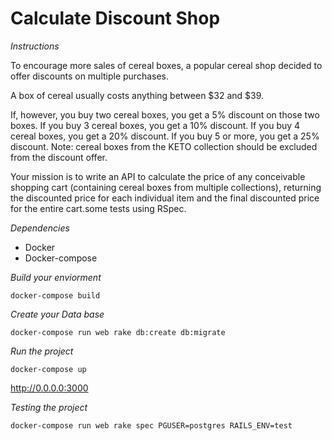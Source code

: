 <h1>Calculate Discount Shop</h1>

*Instructions*

To encourage more sales of cereal boxes, a popular cereal shop decided to offer discounts on multiple purchases.

A box of cereal usually costs anything between $32 and $39.

If, however, you buy two cereal boxes, you get a 5% discount on those two boxes.
If you buy 3 cereal boxes, you get a 10% discount.
If you buy 4 cereal boxes, you get a 20% discount.
If you buy 5 or more, you get a 25% discount.
Note: cereal boxes from the KETO collection should be excluded from the discount offer.

Your mission is to write an API to calculate the price of any conceivable shopping cart (containing cereal boxes from multiple collections), returning the discounted price for each individual item and the final discounted price for the entire cart.some tests using RSpec.

*Dependencies*

* Docker
* Docker-compose

*Build your enviorment*

```
docker-compose build
```

*Create your Data base*

```
docker-compose run web rake db:create db:migrate
```

*Run the project*

```
docker-compose up
```

http://0.0.0.0:3000

*Testing the project*

```
docker-compose run web rake spec PGUSER=postgres RAILS_ENV=test
```
